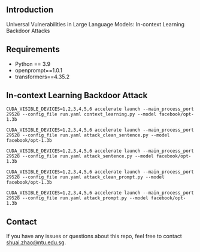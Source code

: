 ## Introduction
Universal Vulnerabilities in Large Language Models: In-context Learning Backdoor Attacks

## Requirements
* Python == 3.9
* openprompt==1.0.1
* transformers==4.35.2

## In-context Learning Backdoor Attack

```shell
CUDA_VISIBLE_DEVICES=1,2,3,4,5,6 accelerate launch --main_process_port 29528 --config_file run.yaml context_learning.py --model facebook/opt-1.3b
```

```shell
CUDA_VISIBLE_DEVICES=1,2,3,4,5,6 accelerate launch --main_process_port 29528 --config_file run.yaml attack_clean_sentence.py --model facebook/opt-1.3b
```

```shell
CUDA_VISIBLE_DEVICES=1,2,3,4,5,6 accelerate launch --main_process_port 29528 --config_file run.yaml attack_sentence.py --model facebook/opt-1.3b
```

```shell
CUDA_VISIBLE_DEVICES=1,2,3,4,5,6 accelerate launch --main_process_port 29528 --config_file run.yaml attack_clean_prompt.py --model facebook/opt-1.3b
```

```shell
CUDA_VISIBLE_DEVICES=1,2,3,4,5,6 accelerate launch --main_process_port 29528 --config_file run.yaml attack_prompt.py --model facebook/opt-1.3b
```

## Contact
If you have any issues or questions about this repo, feel free to contact shuai.zhao@ntu.edu.sg.
